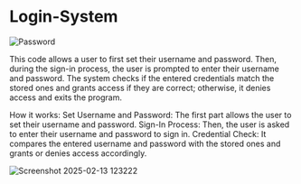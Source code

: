 # Login-System
![Password](https://github.com/user-attachments/assets/ec195b61-bad9-42c8-897b-d3c03f7954c2)

This code allows a user to first set their username and password. Then, during the sign-in process, the user is prompted to enter their username and password. The system checks if the entered credentials match the stored ones and grants access if they are correct; otherwise, it denies access and exits the program.




How it works:
Set Username and Password: The first part allows the user to set their username and password.
Sign-In Process: Then, the user is asked to enter their username and password to sign in.
Credential Check: It compares the entered username and password with the stored ones and grants or denies access accordingly.


![Screenshot 2025-02-13 123222](https://github.com/user-attachments/assets/fbb5839c-df55-4672-be00-76c943cd72a5)
